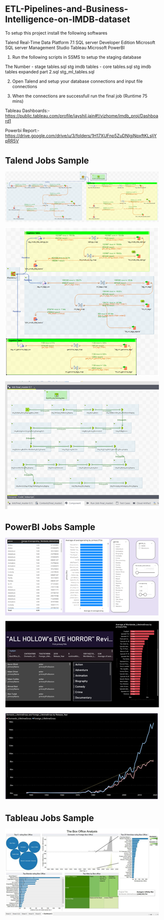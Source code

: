 # ETL-Pipelines-and-Business-Intelligence-on-IMDB-dataset

To setup this project install the following softwares

Talend Real-Time Data Platform 7.1
SQL server Developer Edition
Microsoft SQL server Management Studio
Tableau
Microsoft PowerBI 

1. Run the following scripts in SSMS to setup the staging database

The Number - stage tables.sql
stg imdb tables - core tables.sql
stg imdb tables expanded part 2.sql
stg_ml_tables.sql

2. Open Talend and setup your database connections and input file connections

3. When the connections are successfull run the final job (Runtime 75 mins)

Tableau Dashboards:- https://public.tableau.com/profile/jayshil.jain#!/vizhome/imdb_proj/Dashboard1 

Powerbi Report:- https://drive.google.com/drive/u/3/folders/1H17XUFnp5ZuDNIgjNpxftKLsljYpRR5V

# Talend Jobs Sample

![](Images/ETL_Pipeline.png)

![](Images/Time-Synchronized_ETL%20pipelines.png)

![](Images/finalmaster%20Job.png)

# PowerBI Jobs Sample

![](Images/3LayerDepthBusinessViewPowerBI.png)

![](Images/DarkTemplateWorldGrossAnalysis.png)

![](Images/Trend_Analysis_GrossComparision.png)

# Tableau Jobs Sample

![](Images/AdvanceTableau_BoxOfficeAnalysis.jpg)
